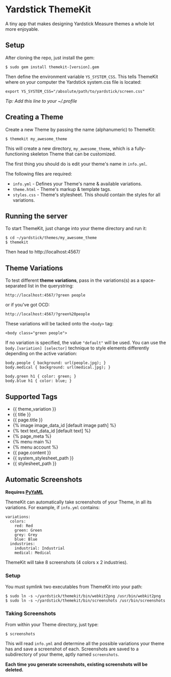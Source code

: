 # Yardstick ThemeKit

A tiny app that makes designing Yardstick Measure themes a whole lot more enjoyable.

## Setup

After cloning the repo, just install the gem:

    $ sudo gem install themekit-[version].gem

Then define the environment variable `YS_SYSTEM_CSS`.  This tells ThemeKit where on your computer the Yardstick system.css file is located:

    export YS_SYSTEM_CSS="/absolute/path/to/yardstick/screen.css"
    
_Tip: Add this line to your ~/.profile_

## Creating a Theme

Create a new Theme by passing the name (alphanumeric) to ThemeKit:

    $ themekit my_awesome_theme
    
This will create a new directory, `my_awesome_theme`, which is a fully-functioning skeleton Theme that can be customized.

The first thing you should do is edit your theme's name in `info.yml`.

The following files are required:
    
  * `info.yml` - Defines your Theme's name & available variations.
  * `theme.html` - Theme's markup & template tags.
  * `styles.css` - Theme's stylesheet.  This should contain the styles for all variations.

## Running the server

To start ThemeKit, just change into your theme directory and run it:

    $ cd ~/yardstick/themes/my_awesome_theme
    $ themekit
    
Then head to http://localhost:4567/

## Theme Variations

To test different **theme variations**, pass in the variations(s) as a space-separated list in the querystring:

    http://localhost:4567/?green people
    
or if you've got OCD:

    http://localhost:4567/?green%20people
    
These variations will be tacked onto the `<body>` tag:

    <body class="green people">

If no variation is specified, the value `"default"` will be used.  You can use the `body.[variation] [selector]` technique to style elements differently depending on the active variation:

    body.people { background: url(people.jpg); }
    body.medical { background: url(medical.jpg); }
    
    body.green h1 { color: green; }
    body.blue h1 { color: blue; }
    
## Supported Tags

  * {{ theme_variation }}
  * {{ title }}
  * {{ page.title }}
  * {% image image\_data\_id [default image path] %}
  * {% text text\_data\_id [default text] %}
  * {% page_meta %}
  * {% menu main %}
  * {% menu account %}
  * {{ page.content }}
  * {{ system_stylesheet_path }}
  * {{ stylesheet_path }}
  
  
## Automatic Screenshots

**Requires [PyYaML](http://pyyaml.org/wiki/PyYAML)**

ThemeKit can automatically take screenshots of your Theme, in all its variations.  For example, if `info.yml` contains:

    variations:
      colors:
        red: Red
        green: Green
        grey: Grey
        blue: Blue
      industries:
        industrial: Industrial
        medical: Medical

ThemeKit will take 8 screenshots (4 colors x 2 industries).

### Setup

You must symlink two executables from ThemeKit into your path:

    $ sudo ln -s ~/yardstick/themekit/bin/webkit2png /usr/bin/webkit2png
    $ sudo ln -s ~/yardstick/themekit/bin/screenshots /usr/bin/screenshots

### Taking Screenshots

From within your Theme directory, just type:

    $ screenshots

This will read `info.yml` and determine all the possible variations your theme has and save a screenshot of each.  Screenshots are saved to a subdirectory of your theme, aptly named `screenshots`.

**Each time you generate screenshots, existing screenshots will be deleted.**